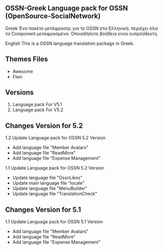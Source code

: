 OSSN-Greek Language pack for OSSN (OpenSource-SocialNetwork)
----------------------

Greek
Ένα πακέτο μετάφρασης για το OSSN στα Ελληνικά.
περιέχει όλα τα Component μεταφρασμένα.
Οποιαδήποτε βοήθεια είναι ευπρόσδεκτη.

English
This is a OSSN language translation package in Greek.

Themes Files 
----------------------

 - Awesome
 - Flexi
 
Versions
----------

 1. Language pack For V5.1
 2. Language pack For V5.2

Changes Version for 5.2
----------
1.2 Update Language pack for OSSN 5.2 Version

 - Add language file "Member Avatars"
 - Add language file "ReadMore"
 - Add language file "Expense Management"

1.1 Update Language pack for OSSN 5.2 Version

 - Update language file "OssnLikes"
 - Update main language file "locale"
 - Update language file "MenuBuilder"
 - Update language file "TranslationCheck"

Changes Version for 5.1
----------
1.1 Update Language pack for OSSN 5.1 Version

 - Add language file "Member Avatars"
 - Add language file "ReadMore"
 - Add language file "Expense Management"
